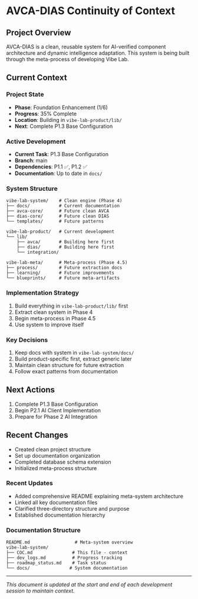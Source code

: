 # AVCA-DIAS Continuity of Context

## Project Overview
AVCA-DIAS is a clean, reusable system for AI-verified component architecture and dynamic intelligence adaptation. This system is being built through the meta-process of developing Vibe Lab.

## Current Context

### Project State
- **Phase**: Foundation Enhancement (1/6)
- **Progress**: 35% Complete
- **Location**: Building in `vibe-lab-product/lib/`
- **Next**: Complete P1.3 Base Configuration

### Active Development
- **Current Task**: P1.3 Base Configuration
- **Branch**: main
- **Dependencies**: P1.1 ✅, P1.2 ✅
- **Documentation**: Up to date in `docs/`

### System Structure
```
vibe-lab-system/    # Clean engine (Phase 4)
├── docs/           # Current documentation
├── avca-core/      # Future clean AVCA
├── dias-core/      # Future clean DIAS
└── templates/      # Future patterns

vibe-lab-product/   # Current development
└── lib/
    ├── avca/       # Building here first
    ├── dias/       # Building here first
    └── integration/

vibe-lab-meta/      # Meta-process (Phase 4.5)
├── process/        # Future extraction docs
├── learning/       # Future improvements
└── blueprints/     # Future meta-artifacts
```

### Implementation Strategy
1. Build everything in `vibe-lab-product/lib/` first
2. Extract clean system in Phase 4
3. Begin meta-process in Phase 4.5
4. Use system to improve itself

### Key Decisions
1. Keep docs with system in `vibe-lab-system/docs/`
2. Build product-specific first, extract generic later
3. Maintain clean structure for future extraction
4. Follow exact patterns from documentation

## Next Actions
1. Complete P1.3 Base Configuration
2. Begin P2.1 AI Client Implementation
3. Prepare for Phase 2 AI Integration

## Recent Changes
- Created clean project structure
- Set up documentation organization
- Completed database schema extension
- Initialized meta-process structure

### Recent Updates
- Added comprehensive README explaining meta-system architecture
- Linked all key documentation files
- Clarified three-directory structure and purpose
- Established documentation hierarchy

### Documentation Structure
```
README.md                 # Meta-system overview
vibe-lab-system/
├── COC.md               # This file - context
├── dev_logs.md          # Progress tracking
├── roadmap_status.md    # Task status
└── docs/               # System documentation
```

---
*This document is updated at the start and end of each development session to maintain context.* 